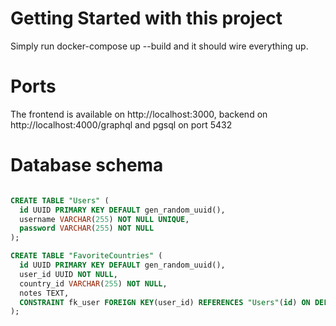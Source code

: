 # Getting Started with this project

Simply run docker-compose up --build and it should wire everything up.

# Ports

The frontend is available on http://localhost:3000, backend on http://localhost:4000/graphql and pgsql on port 5432

# Database schema

```sql

CREATE TABLE "Users" (
  id UUID PRIMARY KEY DEFAULT gen_random_uuid(),
  username VARCHAR(255) NOT NULL UNIQUE,
  password VARCHAR(255) NOT NULL
);

CREATE TABLE "FavoriteCountries" (
  id UUID PRIMARY KEY DEFAULT gen_random_uuid(),
  user_id UUID NOT NULL,
  country_id VARCHAR(255) NOT NULL,
  notes TEXT,
  CONSTRAINT fk_user FOREIGN KEY(user_id) REFERENCES "Users"(id) ON DELETE CASCADE ON UPDATE CASCADE
);

```

